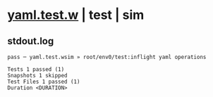 # [yaml.test.w](../../../../../../examples/tests/sdk_tests/fs/yaml.test.w) | test | sim

## stdout.log
```log
pass ─ yaml.test.wsim » root/env0/test:inflight yaml operations

Tests 1 passed (1)
Snapshots 1 skipped
Test Files 1 passed (1)
Duration <DURATION>
```

